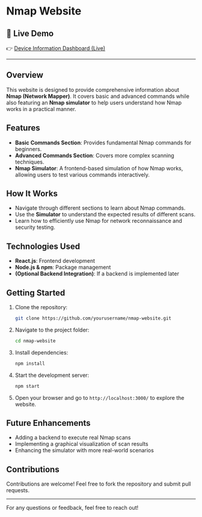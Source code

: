 # Nmap Website

## 🔗 Live Demo

👉 [Device Information Dashboard (Live)](https://nmap-kcdq.onrender.com/)

---

## Overview
This website is designed to provide comprehensive information about **Nmap (Network Mapper)**. It covers basic and advanced commands while also featuring an **Nmap simulator** to help users understand how Nmap works in a practical manner.

## Features
- **Basic Commands Section**: Provides fundamental Nmap commands for beginners.
- **Advanced Commands Section**: Covers more complex scanning techniques.
- **Nmap Simulator**: A frontend-based simulation of how Nmap works, allowing users to test various commands interactively.

## How It Works
- Navigate through different sections to learn about Nmap commands.
- Use the **Simulator** to understand the expected results of different scans.
- Learn how to efficiently use Nmap for network reconnaissance and security testing.

## Technologies Used
- **React.js**: Frontend development
- **Node.js & npm**: Package management
- **(Optional Backend Integration)**: If a backend is implemented later

## Getting Started
1. Clone the repository:
   ```sh
   git clone https://github.com/yourusername/nmap-website.git
   ```
2. Navigate to the project folder:
   ```sh
   cd nmap-website
   ```
3. Install dependencies:
   ```sh
   npm install
   ```
4. Start the development server:
   ```sh
   npm start
   ```
5. Open your browser and go to `http://localhost:3000/` to explore the website.

## Future Enhancements
- Adding a backend to execute real Nmap scans
- Implementing a graphical visualization of scan results
- Enhancing the simulator with more real-world scenarios

## Contributions
Contributions are welcome! Feel free to fork the repository and submit pull requests.
    

---
For any questions or feedback, feel free to reach out!
